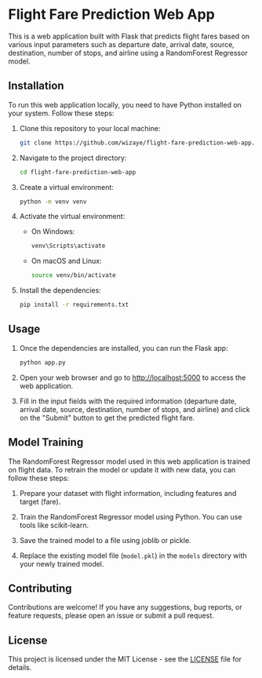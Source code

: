 # Flight Fare Prediction Web App

This is a web application built with Flask that predicts flight fares based on various input parameters such as departure date, arrival date, source, destination, number of stops, and airline using a RandomForest Regressor model.

## Installation

To run this web application locally, you need to have Python installed on your system. Follow these steps:

1. Clone this repository to your local machine:

    ```bash
    git clone https://github.com/wizaye/flight-fare-prediction-web-app.git
    ```

2. Navigate to the project directory:

    ```bash
    cd flight-fare-prediction-web-app
    ```

3. Create a virtual environment:

    ```bash
    python -m venv venv
    ```

4. Activate the virtual environment:

    - On Windows:

        ```bash
        venv\Scripts\activate
        ```

    - On macOS and Linux:

        ```bash
        source venv/bin/activate
        ```

5. Install the dependencies:

    ```bash
    pip install -r requirements.txt
    ```

## Usage

1. Once the dependencies are installed, you can run the Flask app:

    ```bash
    python app.py
    ```

2. Open your web browser and go to [http://localhost:5000](http://localhost:5000) to access the web application.

3. Fill in the input fields with the required information (departure date, arrival date, source, destination, number of stops, and airline) and click on the "Submit" button to get the predicted flight fare.

## Model Training

The RandomForest Regressor model used in this web application is trained on flight data. To retrain the model or update it with new data, you can follow these steps:

1. Prepare your dataset with flight information, including features and target (fare).

2. Train the RandomForest Regressor model using Python. You can use tools like scikit-learn.

3. Save the trained model to a file using joblib or pickle.

4. Replace the existing model file (`model.pkl`) in the `models` directory with your newly trained model.

## Contributing

Contributions are welcome! If you have any suggestions, bug reports, or feature requests, please open an issue or submit a pull request.

## License

This project is licensed under the MIT License - see the [LICENSE](LICENSE) file for details.
